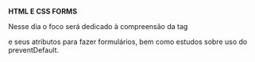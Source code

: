 __HTML E CSS FORMS__

Nesse dia o foco será dedicado à compreensão da tag <form> e seus atributos para fazer formulários, bem como estudos sobre uso do preventDefault.